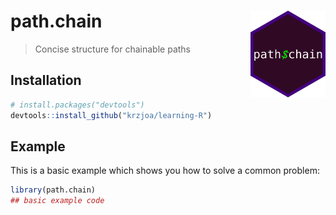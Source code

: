 
<!-- README.md is generated from README.Rmd. Please edit that file -->

# path.chain <img src='man/figures/logo.png' align="right" height="139" />

<!-- badges: start -->

<!-- badges: end -->

> Concise structure for chainable paths

## Installation

``` r
# install.packages("devtools")
devtools::install_github("krzjoa/learning-R")
```

## Example

This is a basic example which shows you how to solve a common problem:

``` r
library(path.chain)
## basic example code
```
